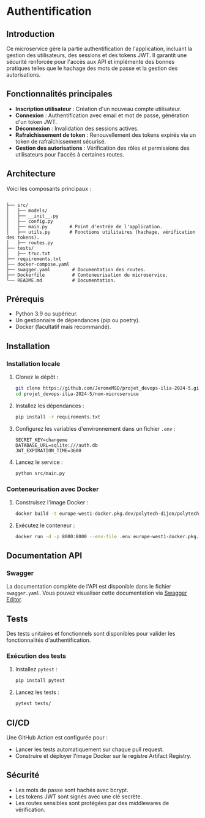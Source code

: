 # Authentification 

## Introduction
Ce microservice gère la partie authentification de l'application, incluant la gestion des utilisateurs, des sessions et des tokens JWT. Il garantit une sécurité renforcée pour l'accès aux API et implémente des bonnes pratiques telles que le hachage des mots de passe et la gestion des autorisations.

## Fonctionnalités principales
- **Inscription utilisateur** : Création d'un nouveau compte utilisateur.
- **Connexion** : Authentification avec email et mot de passe, génération d'un token JWT.
- **Déconnexion** : Invalidation des sessions actives.
- **Rafraîchissement de token** : Renouvellement des tokens expirés via un token de rafraîchissement sécurisé.
- **Gestion des autorisations** : Vérification des rôles et permissions des utilisateurs pour l'accès à certaines routes.

## Architecture
 Voici les composants principaux :

```

├── src/
│   ├── models/
│   ├── __init__.py
│   ├── config.py
│   ├── main.py        # Point d'entrée de l'application.
│   ├── utils.py       # Fonctions utilitaires (hachage, vérification des tokens).
│   ├── routes.py
├── tests/
│   ├── truc.txt
├── requirements.txt
├── docker-compose.yaml
├── swagger.yaml        # Documentation des routes.
├── Dockerfile          # Conteneurisation du microservice.
└── README.md           # Documentation.
```

## Prérequis
- Python 3.9 ou supérieur.
- Un gestionnaire de dépendances (pip ou poetry).
- Docker (facultatif mais recommandé).

## Installation

### Installation locale
1. Clonez le dépôt :
   ```bash
   git clone https://github.com/JeromeMSD/projet_devops-ilia-2024-5.git
   cd projet_devops-ilia-2024-5/nom-microservice
   ```

2. Installez les dépendances :
   ```bash
   pip install -r requirements.txt
   ```

3. Configurez les variables d'environnement dans un fichier `.env` :
   ```env
   SECRET_KEY=changeme
   DATABASE_URL=sqlite:///auth.db
   JWT_EXPIRATION_TIME=3600
   ```

4. Lancez le service :
   ```bash
   python src/main.py
   ```

### Conteneurisation avec Docker
1. Construisez l'image Docker :
   ```bash
   docker build -t europe-west1-docker.pkg.dev/polytech-dijon/polytech-dijon/ms-auth:1.0 .
   ```

2. Exécutez le conteneur :
   ```bash
   docker run -d -p 8000:8000 --env-file .env europe-west1-docker.pkg.dev/polytech-dijon/polytech-dijon/ms-auth:1.0
   ```

## Documentation API

### Swagger
La documentation complète de l'API est disponible dans le fichier `swagger.yaml`. Vous pouvez visualiser cette documentation via [Swagger Editor](https://editor.swagger.io/).


## Tests
Des tests unitaires et fonctionnels sont disponibles pour valider les fonctionnalités d'authentification.

### Exécution des tests
1. Installez `pytest` :
   ```bash
   pip install pytest
   ```

2. Lancez les tests :
   ```bash
   pytest tests/
   ```

## CI/CD
Une GitHub Action est configurée pour :
- Lancer les tests automatiquement sur chaque pull request.
- Construire et déployer l'image Docker sur le registre Artifact Registry.

## Sécurité
- Les mots de passe sont hachés avec bcrypt.
- Les tokens JWT sont signés avec une clé secrète.
- Les routes sensibles sont protégées par des middlewares de vérification.
